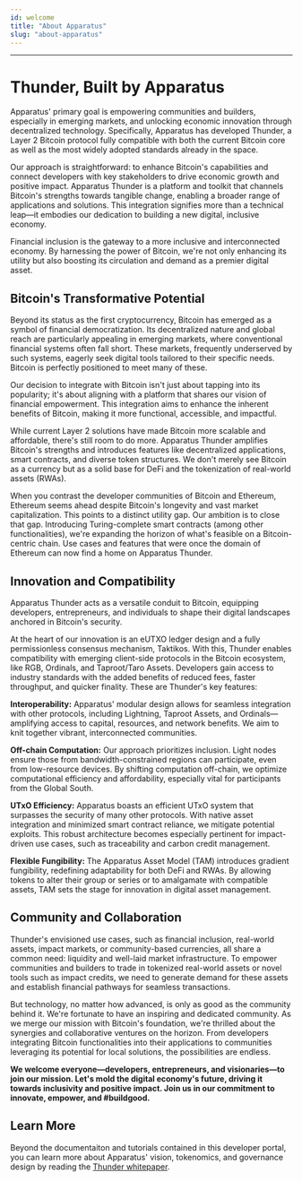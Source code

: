 ```yaml
---
id: welcome
title: "About Apparatus"
slug: "about-apparatus"
---
```


---
# Thunder, Built by Apparatus

Apparatus' primary goal is empowering communities and builders, especially in emerging markets, and unlocking economic innovation through decentralized technology. Specifically, Apparatus has developed Thunder, a Layer 2 Bitcoin protocol fully compatible with both the current Bitcoin core as well as the most widely adopted standards already in the space.

Our approach is straightforward: to enhance Bitcoin's capabilities and connect developers with key stakeholders to drive economic growth and positive impact. Apparatus Thunder is a platform and toolkit that channels Bitcoin's strengths towards tangible change, enabling a broader range of applications and solutions. This integration signifies more than a technical leap—it embodies our dedication to building a new digital, inclusive economy. 

Financial inclusion is the gateway to a more inclusive and interconnected economy. By harnessing the power of Bitcoin, we're not only enhancing its utility but also boosting its circulation and demand as a premier digital asset.

## Bitcoin's Transformative Potential

Beyond its status as the first cryptocurrency, Bitcoin has emerged as a symbol of financial democratization. Its decentralized nature and global reach are particularly appealing in emerging markets, where conventional financial systems often fall short. These markets, frequently underserved by such systems, eagerly seek digital tools tailored to their specific needs. Bitcoin is perfectly positioned to meet many of these.

Our decision to integrate with Bitcoin isn't just about tapping into its popularity; it's about aligning with a platform that shares our vision of financial empowerment. This integration aims to enhance the inherent benefits of Bitcoin, making it more functional, accessible, and impactful.

While current Layer 2 solutions have made Bitcoin more scalable and affordable, there's still room to do more. Apparatus Thunder amplifies Bitcoin's strengths and introduces features like decentralized applications, smart contracts, and diverse token structures. We don't merely see Bitcoin as a currency but as a solid base for DeFi and the tokenization of real-world assets (RWAs).

When you contrast the developer communities of Bitcoin and Ethereum, Ethereum seems ahead despite Bitcoin's longevity and vast market capitalization. This points to a distinct utility gap. Our ambition is to close that gap. Introducing Turing-complete smart contracts (among other functionalities), we're expanding the horizon of what's feasible on a Bitcoin-centric chain. Use cases and features that were once the domain of Ethereum can now find a home on Apparatus Thunder.

## Innovation and Compatibility

Apparatus Thunder acts as a versatile conduit to Bitcoin, equipping developers, entrepreneurs, and individuals to shape their digital landscapes anchored in Bitcoin's security.

At the heart of our innovation is an eUTXO ledger design and a fully permissionless consensus mechanism, Taktikos. With this, Thunder enables compatibility with emerging client-side protocols in the Bitcoin ecosystem, like RGB, Ordinals, and Taproot/Taro Assets. Developers gain access to industry standards with the added benefits of reduced fees, faster throughput, and quicker finality. These are Thunder's key features:

**Interoperability:** Apparatus' modular design allows for seamless integration with other protocols, including Lightning, Taproot Assets, and Ordinals—amplifying access to capital, resources, and network benefits. We aim to knit together vibrant, interconnected communities.

**Off-chain Computation:** Our approach prioritizes inclusion. Light nodes ensure those from bandwidth-constrained regions can participate, even from low-resource devices. By shifting computation off-chain, we optimize computational efficiency and affordability, especially vital for participants from the Global South.

**UTxO Efficiency:** Apparatus boasts an efficient UTxO system that surpasses the security of many other protocols. With native asset integration and minimized smart contract reliance, we mitigate potential exploits. This robust architecture becomes especially pertinent for impact-driven use cases, such as traceability and carbon credit management.

**Flexible Fungibility:** The Apparatus Asset Model (TAM) introduces gradient fungibility, redefining adaptability for both DeFi and RWAs. By allowing tokens to alter their group or series or to amalgamate with compatible assets, TAM sets the stage for innovation in digital asset management.

## Community and Collaboration

Thunder's envisioned use cases, such as financial inclusion, real-world assets, impact markets, or community-based currencies, all share a common need: liquidity and well-laid market infrastructure. To empower communities and builders to trade in tokenized real-world assets or novel tools such as impact credits, we need to generate demand for these assets and establish financial pathways for seamless transactions.

But technology, no matter how advanced, is only as good as the community behind it. We're fortunate to have an inspiring and dedicated community. As we merge our mission with Bitcoin's foundation, we're thrilled about the synergies and collaborative ventures on the horizon. From developers integrating Bitcoin functionalities into their applications to communities leveraging its potential for local solutions, the possibilities are endless.

**We welcome everyone—developers, entrepreneurs, and visionaries—to join our mission. Let's mold the digital economy's future, driving it towards inclusivity and positive impact. Join us in our commitment to innovate, empower, and #buildgood.**

## Learn More
Beyond the documentaiton and tutorials contained in this developer portal, you can learn more about Apparatus' vision, tokenomics, and governance design by reading the [Thunder whitepaper](https://hackmd.io/@qiYljXhXTQeGAb1RWPghwQ/B1Y0YK0fp).